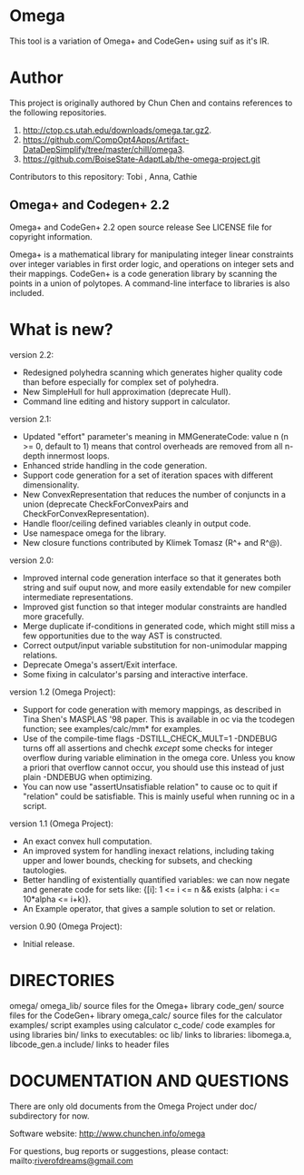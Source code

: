 # Omega 

This tool is a variation of Omega+ and CodeGen+ using suif as it's IR.

# Author
This project is originally authored by Chun Chen and contains references to the following repositories.

1. http://ctop.cs.utah.edu/downloads/omega.tar.gz2. 
2. https://github.com/CompOpt4Apps/Artifact-DataDepSimplify/tree/master/chill/omega3.  
3. https://github.com/BoiseState-AdaptLab/the-omega-project.git

Contributors to this repository: Tobi , Anna, Cathie




## Omega+ and Codegen+ 2.2

Omega+ and CodeGen+ 2.2 open source release
See LICENSE file for copyright information.

Omega+ is a mathematical library for manipulating integer linear
constraints over integer variables in first order logic, and
operations on integer sets and their mappings. CodeGen+ is a code
generation library by scanning the points in a union of polytopes.
A command-line interface to libraries is also included.


What is new?
============

version 2.2:
  * Redesigned polyhedra scanning which generates higher quality code
    than before especially for complex set of polyhedra.
  * New SimpleHull for hull approximation (deprecate Hull).
  * Command line editing and history support in calculator.

version 2.1:
  * Updated "effort" parameter's meaning in MMGenerateCode: value n
    (n >= 0, default to 1) means that control overheads are removed
    from all n-depth innermost loops.
  * Enhanced stride handling in the code generation.
  * Support code generation for a set of iteration spaces with different
    dimensionality.
  * New ConvexRepresentation that reduces the number of conjuncts in a union
    (deprecate CheckForConvexPairs and CheckForConvexRepresentation).
  * Handle floor/ceiling defined variables cleanly in output code.
  * Use namespace omega for the library.
  * New closure functions contributed by Klimek Tomasz (R^+ and R^@).

version 2.0:
  * Improved internal code generation interface so that it generates both
    string and suif ouput now, and more easily extendable for new compiler
    intermediate representations.
  * Improved gist function so that integer modular constraints are handled
    more gracefully.
  * Merge duplicate if-conditions in generated code, which might still miss
    a few opportunities due to the way AST is constructed.
  * Correct output/input variable substitution for non-unimodular
    mapping relations.
  * Deprecate Omega's assert/Exit interface.
  * Some fixing in calculator's parsing and interactive interface.

version 1.2 (Omega Project):
  * Support for code generation with memory mappings, as described in
    Tina Shen's MASPLAS '98 paper. This is available in oc via the
    tcodegen function; see examples/calc/mm* for examples.
  * Use of the compile-time flags -DSTILL_CHECK_MULT=1 -DNDEBUG turns off 
    all assertions and chechk _except_ some checks for integer overflow
    during variable elimination in the omega core. Unless you know a priori
    that overflow cannot occur, you should use this instead of just plain
    -DNDEBUG when optimizing.
  * You can now use "assertUnsatisfiable relation" to cause oc to quit if
    "relation" could be satisfiable. This is mainly useful when running oc
    in a script.

version 1.1 (Omega Project):
  * An exact convex hull computation.
  * An improved system for handling inexact relations, including taking
    upper and lower bounds, checking for subsets, and checking tautologies.
  * Better handling of existentially quantified variables: we can now
    negate and generate code for sets like:
    {[i]: 1 <= i <= n && exists (alpha: i <= 10*alpha <= i+k)}.
  * An Example operator, that gives a sample solution to set or relation.

version 0.90 (Omega Project):
  * Initial release.


DIRECTORIES 
===========

omega/
  omega_lib/     source files for the Omega+ library
  code_gen/      source files for the CodeGen+ library
  omega_calc/    source files for the calculator
  examples/      script examples using calculator 
    c_code/      code examples for using libraries
  bin/           links to executables: oc
  lib/           links to libraries: libomega.a, libcode_gen.a
  include/       links to header files


DOCUMENTATION AND QUESTIONS
===========================

There are only old documents from the Omega Project under doc/ subdirectory
for now.

Software website:
  http://www.chunchen.info/omega

For questions, bug reports or suggestions, please contact:
  mailto:riverofdreams@gmail.com
